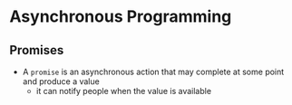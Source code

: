 # Asynchronous Programming







## Promises

* A `promise` is an asynchronous action that may complete at some point and produce a value
  - it can notify people when the value is available
